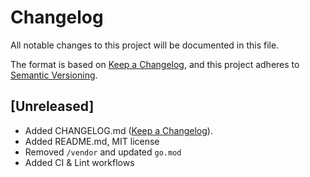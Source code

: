 # Changelog

All notable changes to this project will be documented in this file.

The format is based on [Keep a Changelog](https://keepachangelog.com/en/1.0.0/),
and this project adheres to [Semantic Versioning](https://semver.org/spec/v2.0.0.html).

## [Unreleased]

- Added CHANGELOG.md ([Keep a Changelog](https://keepachangelog.com/en/1.0.0/)).
- Added README.md, MIT license
- Removed `/vendor` and updated `go.mod`
- Added CI & Lint workflows
